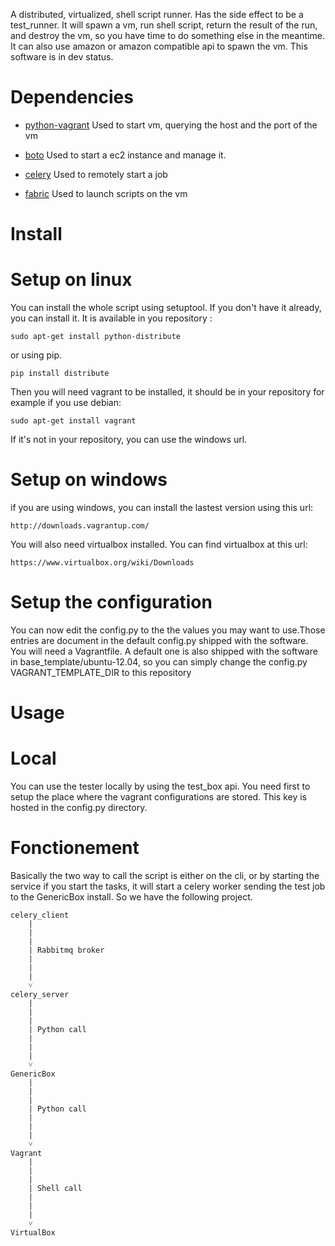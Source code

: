 A distributed, virtualized, shell script runner. Has the side effect to be a test_runner.
It will spawn a vm, run shell script, return the result of the run, and destroy the vm, so 
you have time to do something else in the meantime.
It can also use amazon or amazon compatible api to spawn the vm.
This software is in dev status.


Dependencies
============
* [python-vagrant](https://github.com/todddeluca/python-vagrant)
    Used to start vm, querying the host and the port of the vm

* [boto](https://github.com/boto/boto)
    Used to start a ec2 instance and manage it.
    
* [celery](https://github.com/celery/celery)
    Used to remotely start a job

* [fabric](https://github.com/fabric/fabric)
    Used to launch scripts on the vm

Install
=======
Setup on linux
==============
You can install the whole script using setuptool. If you don't have it already, you can install it. It is available in you repository :

    sudo apt-get install python-distribute

or using pip.

    pip install distribute

Then you will need vagrant to be installed, it should be in your repository for example if you use debian:

    sudo apt-get install vagrant

If it's not in your repository, you can use the windows url.

Setup on windows
================
if you are using windows, you can install the lastest version using this url:

    http://downloads.vagrantup.com/

You will also need virtualbox installed. You can find virtualbox at this url:

    https://www.virtualbox.org/wiki/Downloads

Setup the configuration
=======================
You can now edit the config.py to the the values you may want to use.Those entries are document in the default config.py shipped with the software.
You will need a Vagrantfile. A default one is also shipped with the software in base_template/ubuntu-12.04, so you can simply change the config.py VAGRANT_TEMPLATE_DIR to this repository

Usage
=====
Local
=====
You can use the tester locally by using the test_box api. You need first to setup the place 
where the vagrant configurations are stored. This key is hosted in the config.py directory.

Fonctionement
========

Basically the two way to call the script is either on the cli, or by starting the service
if you start the tasks, it will start a celery worker sending the test job to the GenericBox install.
So we have the following project.

    celery_client
        |
        |
        |
        | Rabbitmq broker
        |
        |
        |
        ˅
    celery_server
        |
        |
        |
        | Python call
        |
        |
        |
        ˅
    GenericBox
        |
        |
        |
        | Python call
        |
        |
        |
        ˅
    Vagrant
        |
        |
        |
        | Shell call
        |
        |
        |
        ˅
    VirtualBox
